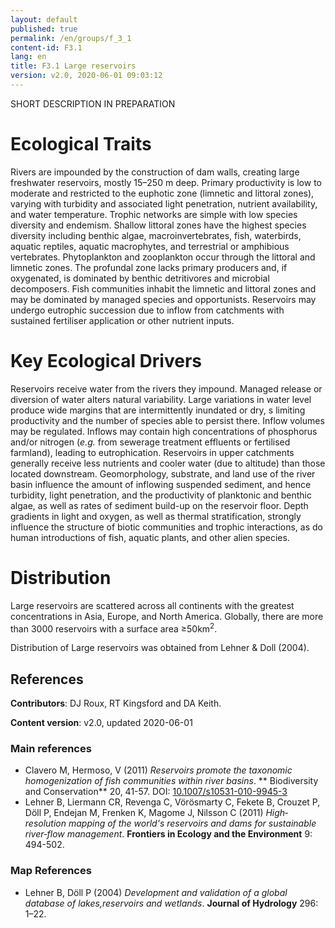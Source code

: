 ```yaml
---
layout: default
published: true
permalink: /en/groups/f_3_1
content-id: F3.1
lang: en
title: F3.1 Large reservoirs
version: v2.0, 2020-06-01 09:03:12
---
```


SHORT DESCRIPTION IN PREPARATION

# Ecological Traits
 
Rivers are impounded by the construction of dam walls, creating large freshwater reservoirs, mostly 15–250 m deep. Primary productivity is low to moderate and restricted to the euphotic zone (limnetic and littoral zones), varying with turbidity and associated light penetration, nutrient availability, and water temperature. Trophic networks are simple with low species diversity and endemism. Shallow littoral zones have the highest species diversity including benthic algae, macroinvertebrates, fish, waterbirds, aquatic reptiles, aquatic macrophytes, and terrestrial or amphibious vertebrates. Phytoplankton and zooplankton occur through the littoral and limnetic zones. The profundal zone lacks primary producers and, if oxygenated, is dominated by benthic detritivores and microbial decomposers. Fish communities inhabit the limnetic and littoral zones and may be dominated by managed species and opportunists. Reservoirs may undergo eutrophic succession due to inflow from catchments with sustained fertiliser application or other nutrient inputs.
 
# Key Ecological Drivers
 
Reservoirs receive water from the rivers they impound. Managed release or diversion of  water alters natural variability. Large variations in water level produce wide margins that are intermittently inundated or dry, s limiting productivity and the number of species able to persist there. Inflow volumes may be regulated. Inflows may contain high concentrations of phosphorus and/or nitrogen (<i>e.g.</i> from sewerage treatment effluents or fertilised farmland), leading to eutrophication. Reservoirs in upper catchments generally receive less nutrients and cooler water (due to altitude) than those located downstream. Geomorphology, substrate, and land use of the river basin influence the amount of inflowing suspended sediment, and hence turbidity, light penetration, and the productivity of planktonic and benthic algae, as well as rates of sediment build-up on the reservoir floor. Depth gradients in light and oxygen, as well as thermal stratification, strongly influence the structure of biotic communities and trophic interactions, as do human introductions of fish, aquatic plants, and other alien species.
 
# Distribution
 
Large reservoirs are scattered across all continents with the greatest concentrations in Asia, Europe, and North America.  Globally, there are more than 3000 reservoirs with a surface area &geq;50km<sup>2</sup>.

Distribution of Large reservoirs was obtained from Lehner & Doll (2004).

## References

**Contributors**: DJ Roux, RT Kingsford and DA Keith.

**Content version**: v2.0, updated 2020-06-01

### Main references
* Clavero M, Hermoso, V (2011) *Reservoirs promote the taxonomic homogenization of fish communities within river basins*. ** Biodiversity and Conservation** 20, 41-57. DOI: [10.1007/s10531-010-9945-3](http://doi.org/10.1007/s10531-010-9945-3)
* Lehner B, Liermann CR, Revenga C, Vörösmarty C, Fekete B, Crouzet P, Döll P, Endejan M, Frenken K, Magome J, Nilsson C  (2011) *High‐resolution mapping of the world's reservoirs and dams for sustainable river‐flow management*. **Frontiers in Ecology and the Environment** 9: 494-502.

### Map References
* Lehner B, Döll P  (2004) *Development and validation of a global database of lakes,reservoirs and wetlands*. **Journal of Hydrology** 296: 1–22.


